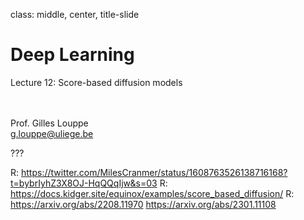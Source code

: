 class: middle, center, title-slide

# Deep Learning

Lecture 12: Score-based diffusion models

<br><br>
Prof. Gilles Louppe<br>
[g.louppe@uliege.be](mailto:g.louppe@uliege.be)

???

R: https://twitter.com/MilesCranmer/status/1608763526138716168?t=bybrIyhZ3X8OJ-HqQQqIjw&s=03
R: https://docs.kidger.site/equinox/examples/score_based_diffusion/
R: https://arxiv.org/abs/2208.11970
https://arxiv.org/abs/2301.11108
